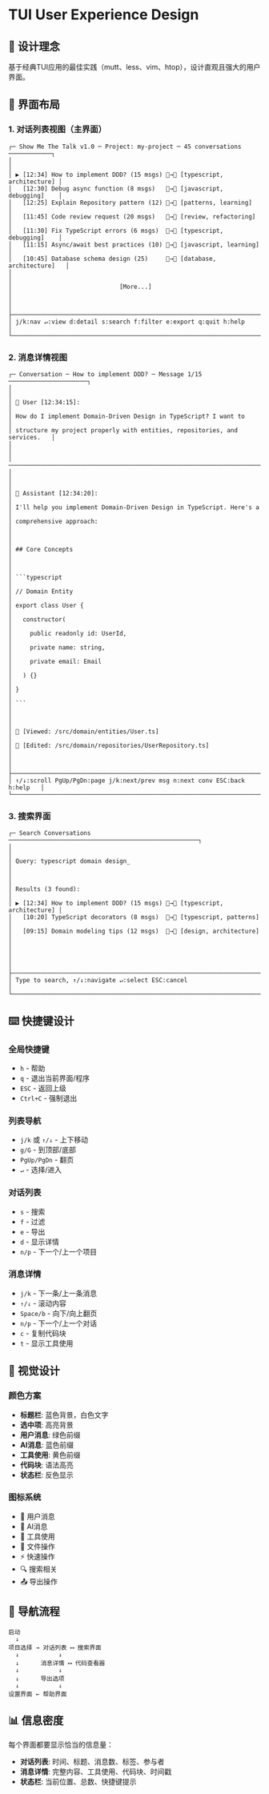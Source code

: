 # TUI User Experience Design

## 🎯 设计理念

基于经典TUI应用的最佳实践（mutt、less、vim、htop），设计直观且强大的用户界面。

## 📐 界面布局

### 1. 对话列表视图（主界面）
```
┌─ Show Me The Talk v1.0 ─ Project: my-project ─ 45 conversations ────────────┐
│                                                                             │
│ ▶ [12:34] How to implement DDD? (15 msgs) 👤→🤖 [typescript, architecture] │
│   [12:30] Debug async function (8 msgs)   👤→🤖 [javascript, debugging]    │
│   [12:25] Explain Repository pattern (12) 👤→🤖 [patterns, learning]       │
│   [11:45] Code review request (20 msgs)   👤→🤖 [review, refactoring]      │
│   [11:30] Fix TypeScript errors (6 msgs)  👤→🤖 [typescript, debugging]    │
│   [11:15] Async/await best practices (10) 👤→🤖 [javascript, learning]     │
│   [10:45] Database schema design (25)     👤→🤖 [database, architecture]   │
│                                                                             │
│                              [More...]                                     │
│                                                                             │
├─────────────────────────────────────────────────────────────────────────────┤
│ j/k:nav ↵:view d:detail s:search f:filter e:export q:quit h:help          │
└─────────────────────────────────────────────────────────────────────────────┘
```

### 2. 消息详情视图
```
┌─ Conversation ─ How to implement DDD? ─ Message 1/15 ──────────────────────┐
│                                                                             │
│ 👤 User [12:34:15]:                                                        │
│ How do I implement Domain-Driven Design in TypeScript? I want to          │
│ structure my project properly with entities, repositories, and services.   │
│                                                                             │
│ ──────────────────────────────────────────────────────────────────────────  │
│                                                                             │
│ 🤖 Assistant [12:34:20]:                                                   │
│ I'll help you implement Domain-Driven Design in TypeScript. Here's a      │
│ comprehensive approach:                                                     │
│                                                                             │
│ ## Core Concepts                                                           │
│                                                                             │
│ ```typescript                                                              │
│ // Domain Entity                                                           │
│ export class User {                                                        │
│   constructor(                                                             │
│     public readonly id: UserId,                                            │
│     private name: string,                                                  │
│     private email: Email                                                   │
│   ) {}                                                                     │
│ }                                                                          │
│ ```                                                                        │
│                                                                             │
│ 🔧 [Viewed: /src/domain/entities/User.ts]                                 │
│ 🔧 [Edited: /src/domain/repositories/UserRepository.ts]                   │
│                                                                             │
├─────────────────────────────────────────────────────────────────────────────┤
│ ↑/↓:scroll PgUp/PgDn:page j/k:next/prev msg n:next conv ESC:back h:help   │
└─────────────────────────────────────────────────────────────────────────────┘
```

### 3. 搜索界面
```
┌─ Search Conversations ─────────────────────────────────────────────────────┐
│                                                                             │
│ Query: typescript domain design_                                           │
│                                                                             │
│ Results (3 found):                                                         │
│ ▶ [12:34] How to implement DDD? (15 msgs) 👤→🤖 [typescript, architecture] │
│   [10:20] TypeScript decorators (8 msgs)  👤→🤖 [typescript, patterns]    │
│   [09:15] Domain modeling tips (12 msgs)  👤→🤖 [design, architecture]    │
│                                                                             │
│                                                                             │
├─────────────────────────────────────────────────────────────────────────────┤
│ Type to search, ↑/↓:navigate ↵:select ESC:cancel                          │
└─────────────────────────────────────────────────────────────────────────────┘
```

## ⌨️ 快捷键设计

### 全局快捷键
- `h` - 帮助
- `q` - 退出当前界面/程序
- `ESC` - 返回上级
- `Ctrl+C` - 强制退出

### 列表导航
- `j/k` 或 `↑/↓` - 上下移动
- `g/G` - 到顶部/底部
- `PgUp/PgDn` - 翻页
- `↵` - 选择/进入

### 对话列表
- `s` - 搜索
- `f` - 过滤
- `e` - 导出
- `d` - 显示详情
- `n/p` - 下一个/上一个项目

### 消息详情
- `j/k` - 下一条/上一条消息
- `↑/↓` - 滚动内容
- `Space/b` - 向下/向上翻页
- `n/p` - 下一个/上一个对话
- `c` - 复制代码块
- `t` - 显示工具使用

## 🎨 视觉设计

### 颜色方案
- **标题栏**: 蓝色背景，白色文字
- **选中项**: 高亮背景
- **用户消息**: 绿色前缀
- **AI消息**: 蓝色前缀
- **工具使用**: 黄色前缀
- **代码块**: 语法高亮
- **状态栏**: 反色显示

### 图标系统
- 👤 用户消息
- 🤖 AI消息
- 🔧 工具使用
- 📁 文件操作
- ⚡ 快速操作
- 🔍 搜索相关
- 📤 导出操作

## 🔄 导航流程

```
启动
  ↓
项目选择 → 对话列表 ⟷ 搜索界面
  ↓           ↓
  ↓      消息详情 ⟷ 代码查看器
  ↓           ↓
  ↓      导出选项
  ↓           ↓
设置界面 ← 帮助界面
```

## 📊 信息密度

每个界面都要显示恰当的信息量：
- **对话列表**: 时间、标题、消息数、标签、参与者
- **消息详情**: 完整内容、工具使用、代码块、时间戳
- **状态栏**: 当前位置、总数、快捷键提示